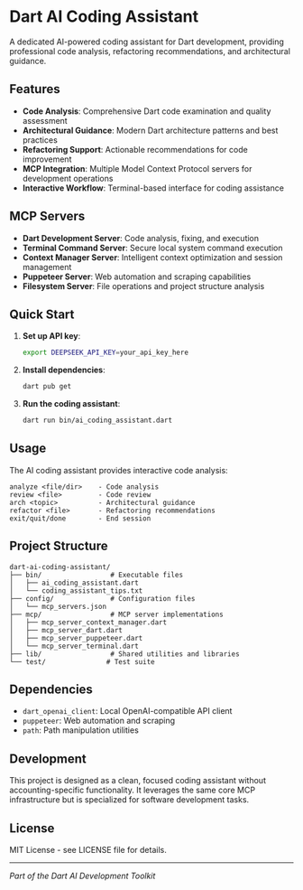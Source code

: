 # Dart AI Coding Assistant

A dedicated AI-powered coding assistant for Dart development, providing professional code analysis, refactoring recommendations, and architectural guidance.

## Features

- **Code Analysis**: Comprehensive Dart code examination and quality assessment
- **Architectural Guidance**: Modern Dart architecture patterns and best practices
- **Refactoring Support**: Actionable recommendations for code improvement
- **MCP Integration**: Multiple Model Context Protocol servers for development operations
- **Interactive Workflow**: Terminal-based interface for coding assistance

## MCP Servers

- **Dart Development Server**: Code analysis, fixing, and execution
- **Terminal Command Server**: Secure local system command execution
- **Context Manager Server**: Intelligent context optimization and session management
- **Puppeteer Server**: Web automation and scraping capabilities
- **Filesystem Server**: File operations and project structure analysis

## Quick Start

1. **Set up API key**:
   ```bash
   export DEEPSEEK_API_KEY=your_api_key_here
   ```

2. **Install dependencies**:
   ```bash
   dart pub get
   ```

3. **Run the coding assistant**:
   ```bash
   dart run bin/ai_coding_assistant.dart
   ```

## Usage

The AI coding assistant provides interactive code analysis:

```
analyze <file/dir>    - Code analysis
review <file>         - Code review
arch <topic>          - Architectural guidance
refactor <file>       - Refactoring recommendations
exit/quit/done        - End session
```

## Project Structure

```
dart-ai-coding-assistant/
├── bin/                 # Executable files
│   ├── ai_coding_assistant.dart
│   └── coding_assistant_tips.txt
├── config/              # Configuration files
│   └── mcp_servers.json
├── mcp/                 # MCP server implementations
│   ├── mcp_server_context_manager.dart
│   ├── mcp_server_dart.dart
│   ├── mcp_server_puppeteer.dart
│   └── mcp_server_terminal.dart
├── lib/                 # Shared utilities and libraries
└── test/               # Test suite
```

## Dependencies

- `dart_openai_client`: Local OpenAI-compatible API client
- `puppeteer`: Web automation and scraping
- `path`: Path manipulation utilities

## Development

This project is designed as a clean, focused coding assistant without accounting-specific functionality. It leverages the same core MCP infrastructure but is specialized for software development tasks.

## License

MIT License - see LICENSE file for details.

---

*Part of the Dart AI Development Toolkit*